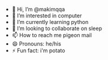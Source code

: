 - 👋 Hi, I’m @makimqqa
- 👀 I’m interested in computer
- 🌱 I’m currently learning python
- 💞️ I’m looking to collaborate on sleep
- 📫 How to reach me pigeon mail
- 😄 Pronouns: he/his
- ⚡ Fun fact: i'm potato

<!---
makimqqa/makimqqa is a ✨ special ✨ repository because its `README.md` (this file) appears on your GitHub profile.
You can click the Preview link to take a look at your changes.
--->
